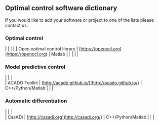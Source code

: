## Optimal control software dictionary

If you would like to add your software or project to one of the lists please contact us.

### Optimal control
|                              |                                            |         |
| Open optimal control library | [https://openocl.org](https://openocl.org) | Matlab  |
|                              |                                            |         |

### Model predictive control

|                              |                                                    |                    
| ACADO Toolkit                | [http://acado.github.io/](http://acado.github.io/) | C++/Python/Matlab 
|                              |                                                    |                   

### Automatic differentiation

|                              |                                                    |                   
| CasADi                       | [http://casadi.org](http://casadi.org/)            | C++/Python/Matlab 
|                              |                                                    |                   
